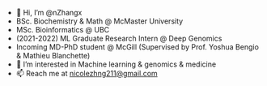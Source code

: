 - 👋 Hi, I’m @nZhangx
- BSc. Biochemistry & Math @ McMaster University
- MSc. Bioinformatics @ UBC
- (2021-2022) ML Graduate Research Intern @ Deep Genomics
- Incoming MD-PhD student @ McGill (Supervised by Prof. Yoshua Bengio & Mathieu Blanchette)
- 👀 I’m interested in Machine learning & genomics & medicine
- 📫 Reach me at nicolezhng211@gmail.com

<!---
nZhangx/nZhangx is a ✨ special ✨ repository because its `README.md` (this file) appears on your GitHub profile.
You can click the Preview link to take a look at your changes.
--->
